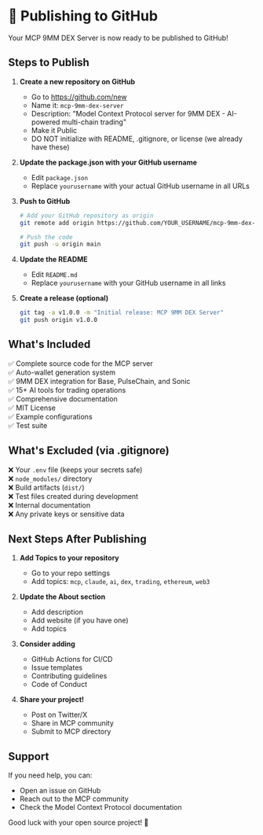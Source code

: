 # 🚀 Publishing to GitHub

Your MCP 9MM DEX Server is now ready to be published to GitHub!

## Steps to Publish

1. **Create a new repository on GitHub**
   - Go to https://github.com/new
   - Name it: `mcp-9mm-dex-server`
   - Description: "Model Context Protocol server for 9MM DEX - AI-powered multi-chain trading"
   - Make it Public
   - DO NOT initialize with README, .gitignore, or license (we already have these)

2. **Update the package.json with your GitHub username**
   - Edit `package.json`
   - Replace `yourusername` with your actual GitHub username in all URLs

3. **Push to GitHub**
   ```bash
   # Add your GitHub repository as origin
   git remote add origin https://github.com/YOUR_USERNAME/mcp-9mm-dex-server.git
   
   # Push the code
   git push -u origin main
   ```

4. **Update the README**
   - Edit `README.md`
   - Replace `yourusername` with your GitHub username in all links

5. **Create a release (optional)**
   ```bash
   git tag -a v1.0.0 -m "Initial release: MCP 9MM DEX Server"
   git push origin v1.0.0
   ```

## What's Included

✅ Complete source code for the MCP server  
✅ Auto-wallet generation system  
✅ 9MM DEX integration for Base, PulseChain, and Sonic  
✅ 15+ AI tools for trading operations  
✅ Comprehensive documentation  
✅ MIT License  
✅ Example configurations  
✅ Test suite  

## What's Excluded (via .gitignore)

❌ Your `.env` file (keeps your secrets safe)  
❌ `node_modules/` directory  
❌ Build artifacts (`dist/`)  
❌ Test files created during development  
❌ Internal documentation  
❌ Any private keys or sensitive data  

## Next Steps After Publishing

1. **Add Topics to your repository**
   - Go to your repo settings
   - Add topics: `mcp`, `claude`, `ai`, `dex`, `trading`, `ethereum`, `web3`

2. **Update the About section**
   - Add description
   - Add website (if you have one)
   - Add topics

3. **Consider adding**
   - GitHub Actions for CI/CD
   - Issue templates
   - Contributing guidelines
   - Code of Conduct

4. **Share your project!**
   - Post on Twitter/X
   - Share in MCP community
   - Submit to MCP directory

## Support

If you need help, you can:
- Open an issue on GitHub
- Reach out to the MCP community
- Check the Model Context Protocol documentation

Good luck with your open source project! 🎉 